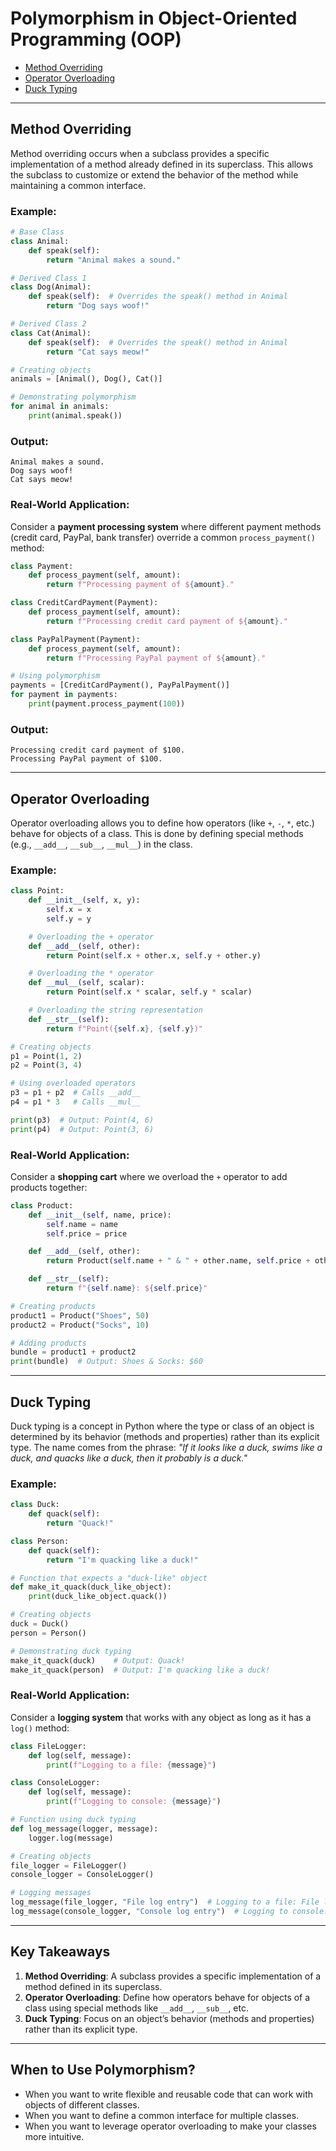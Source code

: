 # **Polymorphism in Object-Oriented Programming (OOP)**
   - [Method Overriding](#method-overriding)
   - [Operator Overloading](#operator-overloading)
   - [Duck Typing](#duck-typing)
     
---

## **Method Overriding**

Method overriding occurs when a subclass provides a specific implementation of a method already defined in its superclass. This allows the subclass to customize or extend the behavior of the method while maintaining a common interface.

### **Example:**
```python
# Base Class
class Animal:
    def speak(self):
        return "Animal makes a sound."

# Derived Class 1
class Dog(Animal):
    def speak(self):  # Overrides the speak() method in Animal
        return "Dog says woof!"

# Derived Class 2
class Cat(Animal):
    def speak(self):  # Overrides the speak() method in Animal
        return "Cat says meow!"

# Creating objects
animals = [Animal(), Dog(), Cat()]

# Demonstrating polymorphism
for animal in animals:
    print(animal.speak())
```
### **Output:**
```
Animal makes a sound.
Dog says woof!
Cat says meow!
```

### **Real-World Application:**
Consider a **payment processing system** where different payment methods (credit card, PayPal, bank transfer) override a common `process_payment()` method:
```python
class Payment:
    def process_payment(self, amount):
        return f"Processing payment of ${amount}."

class CreditCardPayment(Payment):
    def process_payment(self, amount):
        return f"Processing credit card payment of ${amount}."

class PayPalPayment(Payment):
    def process_payment(self, amount):
        return f"Processing PayPal payment of ${amount}."

# Using polymorphism
payments = [CreditCardPayment(), PayPalPayment()]
for payment in payments:
    print(payment.process_payment(100))
```
### **Output:**
```
Processing credit card payment of $100.
Processing PayPal payment of $100.
```

---

## **Operator Overloading**

Operator overloading allows you to define how operators (like `+`, `-`, `*`, etc.) behave for objects of a class. This is done by defining special methods (e.g., `__add__`, `__sub__`, `__mul__`) in the class.

### **Example:**
```python
class Point:
    def __init__(self, x, y):
        self.x = x
        self.y = y

    # Overloading the + operator
    def __add__(self, other):
        return Point(self.x + other.x, self.y + other.y)

    # Overloading the * operator
    def __mul__(self, scalar):
        return Point(self.x * scalar, self.y * scalar)

    # Overloading the string representation
    def __str__(self):
        return f"Point({self.x}, {self.y})"

# Creating objects
p1 = Point(1, 2)
p2 = Point(3, 4)

# Using overloaded operators
p3 = p1 + p2  # Calls __add__
p4 = p1 * 3   # Calls __mul__

print(p3)  # Output: Point(4, 6)
print(p4)  # Output: Point(3, 6)
```

### **Real-World Application:**
Consider a **shopping cart** where we overload the `+` operator to add products together:
```python
class Product:
    def __init__(self, name, price):
        self.name = name
        self.price = price

    def __add__(self, other):
        return Product(self.name + " & " + other.name, self.price + other.price)

    def __str__(self):
        return f"{self.name}: ${self.price}"

# Creating products
product1 = Product("Shoes", 50)
product2 = Product("Socks", 10)

# Adding products
bundle = product1 + product2
print(bundle)  # Output: Shoes & Socks: $60
```

---

## **Duck Typing**

Duck typing is a concept in Python where the type or class of an object is determined by its behavior (methods and properties) rather than its explicit type. The name comes from the phrase: *"If it looks like a duck, swims like a duck, and quacks like a duck, then it probably is a duck."*

### **Example:**
```python
class Duck:
    def quack(self):
        return "Quack!"

class Person:
    def quack(self):
        return "I'm quacking like a duck!"

# Function that expects a "duck-like" object
def make_it_quack(duck_like_object):
    print(duck_like_object.quack())

# Creating objects
duck = Duck()
person = Person()

# Demonstrating duck typing
make_it_quack(duck)    # Output: Quack!
make_it_quack(person)  # Output: I'm quacking like a duck!
```

### **Real-World Application:**
Consider a **logging system** that works with any object as long as it has a `log()` method:
```python
class FileLogger:
    def log(self, message):
        print(f"Logging to a file: {message}")

class ConsoleLogger:
    def log(self, message):
        print(f"Logging to console: {message}")

# Function using duck typing
def log_message(logger, message):
    logger.log(message)

# Creating objects
file_logger = FileLogger()
console_logger = ConsoleLogger()

# Logging messages
log_message(file_logger, "File log entry")  # Logging to a file: File log entry
log_message(console_logger, "Console log entry")  # Logging to console: Console log entry
```

---

## **Key Takeaways**
1. **Method Overriding**: A subclass provides a specific implementation of a method defined in its superclass.
2. **Operator Overloading**: Define how operators behave for objects of a class using special methods like `__add__`, `__sub__`, etc.
3. **Duck Typing**: Focus on an object’s behavior (methods and properties) rather than its explicit type.

---

## **When to Use Polymorphism?**
- When you want to write flexible and reusable code that can work with objects of different classes.
- When you want to define a common interface for multiple classes.
- When you want to leverage operator overloading to make your classes more intuitive.


